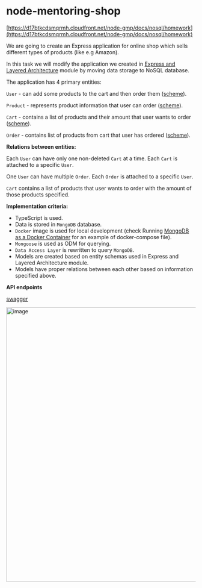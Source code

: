 # node-mentoring-shop
[https://d17btkcdsmqrmh.cloudfront.net/node-gmp/docs/nosql/homework](https://d17btkcdsmqrmh.cloudfront.net/node-gmp/docs/nosql/homework)

We are going to create an Express application for online shop which sells different types of products (like e.g Amazon).

In this task we will modify the application we created in [Express and Layered Architecture](https://github.com/kandalova/node-mentoring-shop/pull/1)  module by moving data storage to NoSQL database.

The application has 4 primary entities:

<code>User</code> - can add some products to the cart and then order them ([scheme](https://github.com/kandalova/node-mentoring-shop/blob/task_6_shop_express.js/src/scheme/UserScheme.ts)).

<code>Product</code> - represents product information that user can order ([scheme](https://github.com/kandalova/node-mentoring-shop/blob/task_6_shop_express.js/src/scheme/ProductScheme.ts)).

<code>Cart</code> - contains a list of products and their amount that user wants to order ([scheme](https://github.com/kandalova/node-mentoring-shop/blob/task_6_shop_express.js/src/scheme/CartScheme.ts)).

<code>Order</code> - contains list of products from cart that user has ordered ([scheme](https://github.com/kandalova/node-mentoring-shop/blob/task_6_shop_express.js/src/scheme/OrderScheme.ts)).

**Relations between entities:**

Each <code>User</code> can have only one non-deleted <code>Cart</code> at a time.
Each <code>Cart</code> is attached to a specific <code>User</code>.

One <code>User</code> can have multiple <code>Order</code>. Each <code>Order</code> is attached to a specific <code>User</code>.

<code>Cart</code> contains a list of products that user wants to order with the amount of those products specified.

**Implementation criteria:**

- TypeScript is used.
- Data is stored in `MongoDB` database.
- `Docker` image is used for local development (check Running [MongoDB as a Docker Container](https://www.baeldung.com/linux/mongodb-as-docker-container#2-building-container-using-a-compose-file) for an example of docker-compose file).
- `Mongoose` is used as ODM for querying.
- `Data Access Layer` is rewritten to query `MongoDB`.
- Models are created based on entity schemas used in Express and Layered Architecture module.
- Models have proper relations between each other based on information specified above.

**API endpoints**

[swagger](https://github.com/kandalova/node-mentoring-shop/blob/task_6_shop_express.js/swagger.md)

<img width="729" alt="image" src="https://github.com/kandalova/node-mentoring-shop/assets/26093763/f1e36899-e171-436e-83c4-72dcb20264e2">
